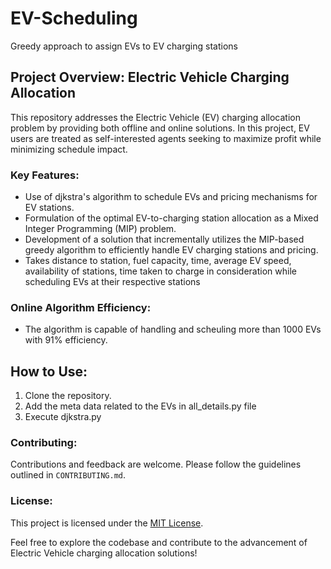 # EV-Scheduling
Greedy approach to assign EVs to EV charging stations
## Project Overview: Electric Vehicle Charging Allocation

This repository addresses the Electric Vehicle (EV) charging allocation problem by providing both offline and online solutions. In this project, EV users are treated as self-interested agents seeking to maximize profit while minimizing schedule impact.

### Key Features:
- Use of djkstra's algorithm to schedule EVs and pricing mechanisms for EV stations.
- Formulation of the optimal EV-to-charging station allocation as a Mixed Integer Programming (MIP) problem.
- Development of a solution that incrementally utilizes the MIP-based greedy algorithm to efficiently handle EV charging stations and pricing.
- Takes distance to station, fuel capacity, time, average EV speed, availability of stations, time taken to charge in consideration while scheduling EVs at their respective stations


### Online Algorithm Efficiency:
- The algorithm is capable of handling and scheuling more than 1000 EVs with 91% efficiency.

## How to Use:
1. Clone the repository.
2. Add the meta data related to the EVs in all_details.py file
3. Execute djkstra.py


### Contributing:
Contributions and feedback are welcome. Please follow the guidelines outlined in `CONTRIBUTING.md`.

### License:
This project is licensed under the [MIT License](LICENSE).

Feel free to explore the codebase and contribute to the advancement of Electric Vehicle charging allocation solutions!
